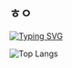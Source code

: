 ## ㅎㅇ
[![Typing SVG](https://readme-typing-svg.demolab.com/?lines=안녕+하세요+테스트+중...;Second+line+of+text)](https://git.io/typing-svg)

![Top Langs](https://github-readme-stats.vercel.app/api/top-langs/?username=anuraghazra&layout=compact)

